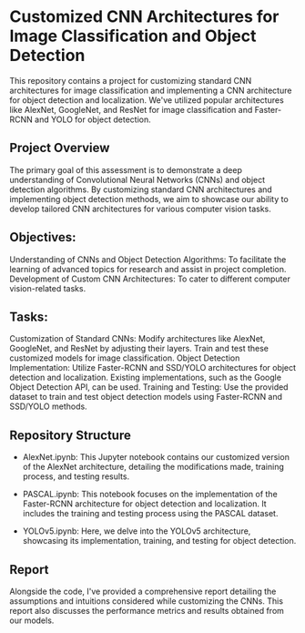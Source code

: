 # Customized CNN Architectures for Image Classification and Object Detection
This repository contains a project for customizing standard CNN architectures for image classification and implementing a CNN architecture for object detection and localization. We've utilized popular architectures like AlexNet, GoogleNet, and ResNet for image classification and Faster-RCNN and YOLO for object detection.

## Project Overview
The primary goal of this assessment is to demonstrate a deep understanding of Convolutional Neural Networks (CNNs) and object detection algorithms. By customizing standard CNN architectures and implementing object detection methods, we aim to showcase our ability to develop tailored CNN architectures for various computer vision tasks.

## Objectives:
Understanding of CNNs and Object Detection Algorithms: To facilitate the learning of advanced topics for research and assist in project completion.
Development of Custom CNN Architectures: To cater to different computer vision-related tasks.

## Tasks:
Customization of Standard CNNs: Modify architectures like AlexNet, GoogleNet, and ResNet by adjusting their layers. Train and test these customized models for image classification.
Object Detection Implementation: Utilize Faster-RCNN and SSD/YOLO architectures for object detection and localization. Existing implementations, such as the Google Object Detection API, can be used.
Training and Testing: Use the provided dataset to train and test object detection models using Faster-RCNN and SSD/YOLO methods.

## Repository Structure
- AlexNet.ipynb: This Jupyter notebook contains our customized version of the AlexNet architecture, detailing the modifications made, training process, and testing results.

- PASCAL.ipynb: This notebook focuses on the implementation of the Faster-RCNN architecture for object detection and localization. It includes the training and testing process using the PASCAL dataset.

- YOLOv5.ipynb: Here, we delve into the YOLOv5 architecture, showcasing its implementation, training, and testing for object detection.

## Report
Alongside the code, I've provided a comprehensive report detailing the assumptions and intuitions considered while customizing the CNNs. This report also discusses the performance metrics and results obtained from our models.
